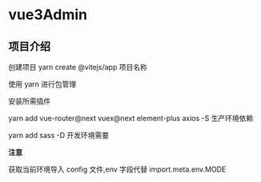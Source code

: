 # vue3Admin

## **项目介绍**

创建项目 yarn create @vitejs/app 项目名称

使用 yarn 进行包管理

安装所需插件

yarn add vue-router@next vuex@next element-plus axios -S 生产环境依赖

yarn add sass -D 开发环境需要

**注意**

获取当前环境导入 config 文件,env 字段代替 import.meta.env.MODE
